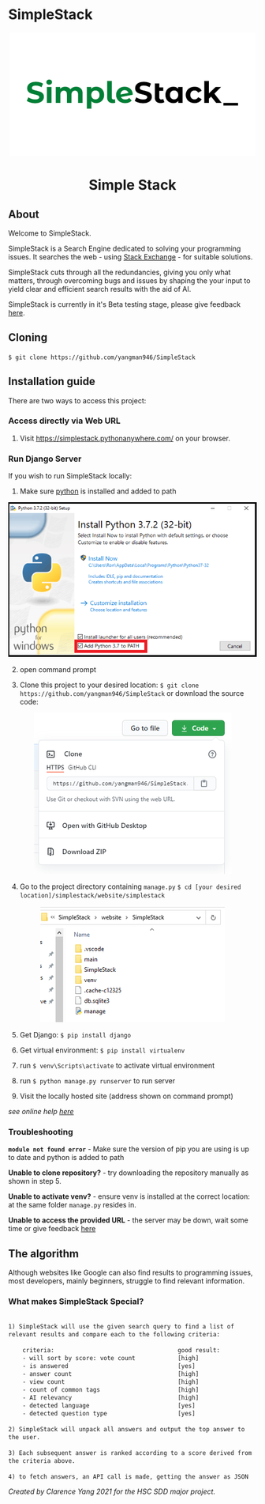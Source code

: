 # SimpleStack



<p align="center">
<img src="https://github.com/yangman946/SimpleStack/blob/main/logo_hq.png?raw=true" alt="simple stack">

<h1 align="center">Simple Stack</h1>
</p>

## About 

Welcome to SimpleStack.

SimpleStack is a Search Engine dedicated to solving your programming issues. It searches the web - using <a href="https://stackexchange.com/">Stack Exchange</a> - for suitable solutions.

SimpleStack cuts through all the redundancies, giving you only what matters, through overcoming bugs and issues by shaping the your input to yield clear and efficient search results with the aid of AI.

SimpleStack is currently in it's Beta testing stage, please give feedback <a href="https://docs.google.com/forms/d/e/1FAIpQLSdAyl74t7nnGc5t78ZhApGON2LB7rt8ODKOEbc-OTHSJrSGtQ/viewform?usp=sf_link" target="_blank" rel="noopener noreferrer">here</a>.

## Cloning


`$ git clone https://github.com/yangman946/SimpleStack`

## Installation guide

There are two ways to access this project:

### Access directly via Web URL

1) Visit <a href="https://simplestack.pythonanywhere.com/">https://simplestack.pythonanywhere.com/</a> on your browser.

### Run Django Server

If you wish to run SimpleStack locally:

1) Make sure [python](https://www.python.org/) is installed and added to path

<p align="center">
<img src="https://github.com/yangman946/SimpleStack/blob/main/install_1.png?raw=true" alt="simple stack">
</p>

2) open command prompt

3) Clone this project to your desired location: `$ git clone https://github.com/yangman946/SimpleStack` or download the source code:

<p align="center">
<img src="https://github.com/yangman946/SimpleStack/blob/main/install_2.PNG?raw=true" alt="simple stack">
</p>

4) Go to the project directory containing `manage.py` `$ cd [your desired location]/simplestack/website/simplestack` 

<p align="center">
<img src="https://raw.githubusercontent.com/yangman946/SimpleStack/main/install_3.PNG" alt="simple stack">
</p>

5) Get Django: `$ pip install django` 

6) Get virtual environment: `$ pip install virtualenv`

7) run `$ venv\Scripts\activate` to activate virtual environment

8) run `$ python manage.py runserver` to run server

9) Visit the locally hosted site (address shown on command prompt)

*see online help [here](https://simplestack.pythonanywhere.com/guide/)*


### Troubleshooting

**`module not found error`** - Make sure the version of pip you are using is up to date and python is added to path

**Unable to clone repository?** - try downloading the repository manually as shown in step 5.

**Unable to activate venv?** - ensure venv is installed at the correct location: at the same folder `manage.py` resides in.

**Unable to access the provided URL** - the server may be down, wait some time or give feedback [here](https://docs.google.com/forms/d/e/1FAIpQLSdAyl74t7nnGc5t78ZhApGON2LB7rt8ODKOEbc-OTHSJrSGtQ/viewform?usp=sf_link)

## The algorithm

Although websites like Google can also find results to programming issues, most developers, mainly beginners, struggle to find relevant information. 

### What makes SimpleStack Special?

```

1) SimpleStack will use the given search query to find a list of relevant results and compare each to the following criteria:

    criteria:                                   good result:
    - will sort by score: vote count            [high]          
    - is answered                               [yes]      
    - answer count                              [high]    
    - view count                                [high]          
    - count of common tags                      [high]          
    - AI relevancy                              [high]
    - detected language                         [yes]
    - detected question type                    [yes]     

2) SimpleStack will unpack all answers and output the top answer to the user. 

3) Each subsequent answer is ranked according to a score derived from the criteria above. 

4) to fetch answers, an API call is made, getting the answer as JSON

```



<i>Created by Clarence Yang 2021 for the HSC SDD major project.</i>

